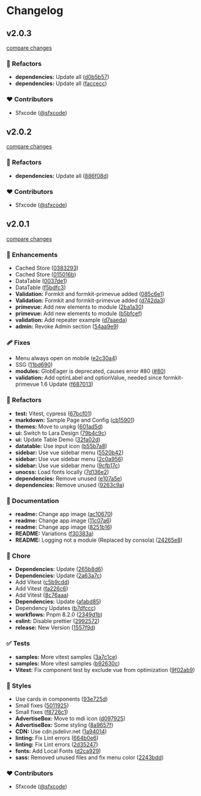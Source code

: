 # Changelog


## v2.0.3

[compare changes](https://github.com/sfxcode/vite-primevue-starter/compare/v2.0.2...v2.0.3)

### 💅 Refactors

- **dependencies:** Update all ([d0b5b57](https://github.com/sfxcode/vite-primevue-starter/commit/d0b5b57))
- **dependencies:** Update all ([faccecc](https://github.com/sfxcode/vite-primevue-starter/commit/faccecc))

### ❤️ Contributors

- Sfxcode ([@sfxcode](https://github.com/sfxcode))

## v2.0.2

[compare changes](https://github.com/sfxcode/vite-primevue-starter/compare/v2.0.1...v2.0.2)

### 💅 Refactors

- **dependencies:** Update all ([886f08d](https://github.com/sfxcode/vite-primevue-starter/commit/886f08d))

### ❤️ Contributors

- Sfxcode ([@sfxcode](http://github.com/sfxcode))

## v2.0.1

[compare changes](https://github.com/sfxcode/vite-primevue-starter/compare/0.9.0...v2.0.1)

### 🚀 Enhancements

- Cached Store ([0383293](https://github.com/sfxcode/vite-primevue-starter/commit/0383293))
- Cached Store ([015016b](https://github.com/sfxcode/vite-primevue-starter/commit/015016b))
- DataTable ([0037de1](https://github.com/sfxcode/vite-primevue-starter/commit/0037de1))
- DataTable ([f5bdfc3](https://github.com/sfxcode/vite-primevue-starter/commit/f5bdfc3))
- **Validation:** Formkit and formkit-primevue added ([085c6e1](https://github.com/sfxcode/vite-primevue-starter/commit/085c6e1))
- **Validation:** Formkit and formkit-primevue added ([d742da3](https://github.com/sfxcode/vite-primevue-starter/commit/d742da3))
- **primevue:** Add new elements to module ([2ba1a30](https://github.com/sfxcode/vite-primevue-starter/commit/2ba1a30))
- **primevue:** Add new elements to module ([b5bfcef](https://github.com/sfxcode/vite-primevue-starter/commit/b5bfcef))
- **validation:** Add repeater example ([d7aaeda](https://github.com/sfxcode/vite-primevue-starter/commit/d7aaeda))
- **admin:** Revoke Admin section ([54aa9e9](https://github.com/sfxcode/vite-primevue-starter/commit/54aa9e9))

### 🩹 Fixes

- Menu always open on mobile ([e2c30a4](https://github.com/sfxcode/vite-primevue-starter/commit/e2c30a4))
- SSG ([11bd690](https://github.com/sfxcode/vite-primevue-starter/commit/11bd690))
- **modules:** GlobEager is deprecated, causes error #80 ([#80](https://github.com/sfxcode/vite-primevue-starter/issues/80))
- **validation:** Add optinLabel and optionValue, needed since formkit-primevue 1.6 Update ([f687013](https://github.com/sfxcode/vite-primevue-starter/commit/f687013))

### 💅 Refactors

- **test:** Vitest, cypress ([67bcf01](https://github.com/sfxcode/vite-primevue-starter/commit/67bcf01))
- **markdown:** Sample Page and Config ([cb15901](https://github.com/sfxcode/vite-primevue-starter/commit/cb15901))
- **themes:** Move to unpkg ([601ad5d](https://github.com/sfxcode/vite-primevue-starter/commit/601ad5d))
- **ui:** Switch to Lara Design ([79b4c9c](https://github.com/sfxcode/vite-primevue-starter/commit/79b4c9c))
- **ui:** Update Table Demo ([32fa02d](https://github.com/sfxcode/vite-primevue-starter/commit/32fa02d))
- **datatable:** Use input icon ([b55b7a8](https://github.com/sfxcode/vite-primevue-starter/commit/b55b7a8))
- **sidebar:** Use vue sidebar menu ([5520b42](https://github.com/sfxcode/vite-primevue-starter/commit/5520b42))
- **sidebar:** Use vue sidebar menu ([2c0a956](https://github.com/sfxcode/vite-primevue-starter/commit/2c0a956))
- **sidebar:** Use vue sidebar menu ([9cfb17c](https://github.com/sfxcode/vite-primevue-starter/commit/9cfb17c))
- **unocss:** Load fonts locally ([7d136e2](https://github.com/sfxcode/vite-primevue-starter/commit/7d136e2))
- **dependencies:** Remove unused ([e107a5e](https://github.com/sfxcode/vite-primevue-starter/commit/e107a5e))
- **dependencies:** Remove unused ([9263c9a](https://github.com/sfxcode/vite-primevue-starter/commit/9263c9a))

### 📖 Documentation

- **readme:** Change app image ([ac10670](https://github.com/sfxcode/vite-primevue-starter/commit/ac10670))
- **readme:** Change app image ([11c07a6](https://github.com/sfxcode/vite-primevue-starter/commit/11c07a6))
- **readme:** Change app image ([8251b16](https://github.com/sfxcode/vite-primevue-starter/commit/8251b16))
- **README:** Variations ([f30383a](https://github.com/sfxcode/vite-primevue-starter/commit/f30383a))
- **README:** Logging not a module (Replaced by consola) ([24265e8](https://github.com/sfxcode/vite-primevue-starter/commit/24265e8))

### 🏡 Chore

- **Dependencies:** Update ([265b8d6](https://github.com/sfxcode/vite-primevue-starter/commit/265b8d6))
- **Dependencies:** Update ([2a63a7c](https://github.com/sfxcode/vite-primevue-starter/commit/2a63a7c))
- Add Vitest ([c5b9cdd](https://github.com/sfxcode/vite-primevue-starter/commit/c5b9cdd))
- Add Vitest ([fa226c6](https://github.com/sfxcode/vite-primevue-starter/commit/fa226c6))
- Add Vitest ([8c76aaa](https://github.com/sfxcode/vite-primevue-starter/commit/8c76aaa))
- **Dependencies:** Update ([afabd85](https://github.com/sfxcode/vite-primevue-starter/commit/afabd85))
- Dependency Updates ([b7dfccc](https://github.com/sfxcode/vite-primevue-starter/commit/b7dfccc))
- **workflows:** Pnpm 8.2.0 ([2349d1b](https://github.com/sfxcode/vite-primevue-starter/commit/2349d1b))
- **eslint:** Disable prettier ([2992572](https://github.com/sfxcode/vite-primevue-starter/commit/2992572))
- **release:** New Version ([1557f9d](https://github.com/sfxcode/vite-primevue-starter/commit/1557f9d))

### ✅ Tests

- **samples:** More vitest samples ([3a7c1ce](https://github.com/sfxcode/vite-primevue-starter/commit/3a7c1ce))
- **samples:** More vitest samples ([b92630c](https://github.com/sfxcode/vite-primevue-starter/commit/b92630c))
- **Vitest:** Fix component test by exclude vue from optimization ([9f02ab9](https://github.com/sfxcode/vite-primevue-starter/commit/9f02ab9))

### 🎨 Styles

- Use cards in components ([93e725d](https://github.com/sfxcode/vite-primevue-starter/commit/93e725d))
- Small fixes ([5011925](https://github.com/sfxcode/vite-primevue-starter/commit/5011925))
- Small fixes ([f8726c1](https://github.com/sfxcode/vite-primevue-starter/commit/f8726c1))
- **AdvertiseBox:** Move to mdi icon ([d097925](https://github.com/sfxcode/vite-primevue-starter/commit/d097925))
- **AdvertiseBox:** Some styling ([8a9657f](https://github.com/sfxcode/vite-primevue-starter/commit/8a9657f))
- **CDN:** Use cdn.jsdelivr.net ([1a94014](https://github.com/sfxcode/vite-primevue-starter/commit/1a94014))
- **linting:** Fix Lint errors ([664b0e6](https://github.com/sfxcode/vite-primevue-starter/commit/664b0e6))
- **linting:** Fix Lint errors ([2d35247](https://github.com/sfxcode/vite-primevue-starter/commit/2d35247))
- **fonts:** Add Local Fonts ([d2ca929](https://github.com/sfxcode/vite-primevue-starter/commit/d2ca929))
- **sass:** Removed unused files and fix menu color ([2243bdd](https://github.com/sfxcode/vite-primevue-starter/commit/2243bdd))

### ❤️ Contributors

- Sfxcode ([@sfxcode](http://github.com/sfxcode))

